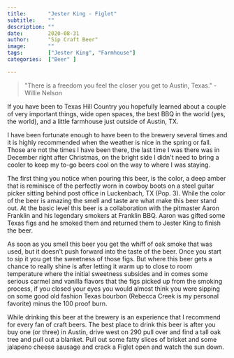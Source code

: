 ```yaml
---
title:       "Jester King - Figlet"
subtitle:    ""
description: ""
date:        2020-08-31
author:      "Sip Craft Beer"
image:       ""
tags:        ["Jester King", "Farmhouse"]
categories:  ["Beer" ]

---
```

>"There is a freedom you feel the closer you get to Austin, Texas." - Willie Nelson

If you have been to Texas Hill Country you hopefully learned about a couple of very important things, wide open spaces, the best BBQ in the world (yes, the world), and a little farmhouse just outside of Austin, TX. 

I have been fortunate enough to have been to the brewery several times and it is highly recommended when the weather is nice in the spring or fall. Those are not the times I have been there, the last time I was there was in December right after Christmas, on the bright side I didn't need to bring a cooler to keep my to-go beers cool on the way to where I was staying.

The first thing you notice when pouring this beer, is the color, a deep amber that is reminisce of the perfectly worn in cowboy boots on a steel guitar picker sitting behind post office in Luckenbach, TX (Pop. 3). While the color of the beer is amazing the smell and taste are what make this beer stand out. At the basic level this beer is a collaboration with the pitmaster Aaron Franklin and his legendary smokers at Franklin BBQ. Aaron was gifted some Texas figs and he smoked them and returned them to Jester King to finish the beer. 

As soon as you smell this beer you get the whiff of oak smoke that was used, but it doesn't push forward into the taste of the beer. Once you start to sip it you get the sweetness of those figs. But where this beer gets a chance to really shine is after letting it warm up to close to room temperature where the initial sweetness subsides and in comes some serious carmel and vanilla flavors that the figs picked up from the smoking process, if you closed your eyes you would almost think you were sipping on some good old fashion Texas bourbon (Rebecca Creek is my personal favorite) minus the 100 proof burn.

While drinking this beer at the brewery is an experience that I recommend for every fan of craft beers. The best place to drink this beer is after you buy one (or three) in Austin, drive west on 290 pull over and find a tall oak tree and pull out a blanket. Pull out some fatty slices of brisket and some jalapeno cheese sausage and crack a Figlet open and watch the sun down. 

